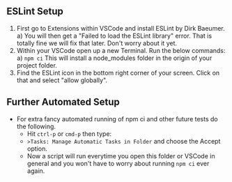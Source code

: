 ## ESLint Setup

1. First go to Extensions within VSCode and install ESLint by Dirk Baeumer.
   a) You will then get a "Failed to load the ESLint library" error. That is totally fine we will fix that later. Don't worry about it yet.
2. Within your VSCode open up a new Terminal. Run the below commands:
   a) `npm ci`
   This will install a node_modules folder in the origin of your project folder.
3. Find the ESLint icon in the bottom right corner of your screen. Click on that and select "allow globally".

## Further Automated Setup

- For extra fancy automated running of npm ci and other future tests do the following.
  - Hit `ctrl-p` or `cmd-p` then type:
  - `>Tasks: Manage Automatic Tasks in Folder` and choose the Accept option.
  - Now a script will run everytime you open this folder or VSCode in general and you won't have to worry about running `npm ci` ever again.
